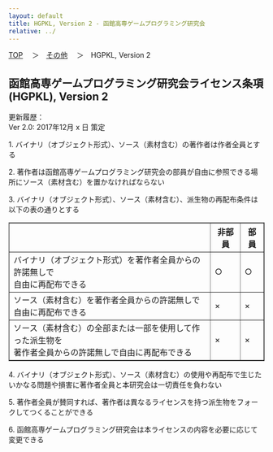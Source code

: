 ```yaml
---
layout: default
title: HGPKL, Version 2 - 函館高専ゲームプログラミング研究会
relative: ../
---
```

<div class="content">
<div class="main">

<p class="bread">
<a href="../">TOP</a>
　＞　<a href="./">その他</a>
　＞　HGPKL, Version 2
</p>

<h2>
函館高専ゲームプログラミング研究会ライセンス条項(HGPKL), Version 2
</h2>

<p>
更新履歴：
<br>
Ver 2.0: 2017年12月 x 日 策定
</p>

<p>
1. バイナリ（オブジェクト形式）、ソース（素材含む）の著作者は作者全員とする
</p>

<p>
2. 著作者は函館高専ゲームプログラミング研究会の部員が自由に参照できる場所にソース（素材含む）を置かなければならない
</p>

<p>
3. バイナリ（オブジェクト形式）、ソース（素材含む）、派生物の再配布条件は以下の表の通りとする
</p>

<table border="1">
<tr>
<th> </th>
<th>非部員</th>
<th>部員</th>
</tr>

<tr>
<td>バイナリ（オブジェクト形式）を著作者全員からの許諾無しで<br>自由に再配布できる</td>
<td class="center">○</td>
<td class="center">○</td>
</tr>

<tr>
<td>ソース（素材含む）を著作者全員からの許諾無しで<br>自由に再配布できる</td>
<td class="center">×</td>
<td class="center">×</td>
</tr>

<tr>
<td>ソース（素材含む）の全部または一部を使用して作った派生物を<br>著作者全員からの許諾無しで自由に再配布できる</td>
<td class="center">×</td>
<td class="center">×</td>
</tr>

</table>

<p>
4. バイナリ（オブジェクト形式）、ソース（素材含む）の使用や再配布で生じたいかなる問題や損害に著作者全員と本研究会は一切責任を負わない
</p>

<p>
5. 著作者全員が賛同すれば、著作者は異なるライセンスを持つ派生物をフォークしてつくることができる
</p>

<p>
6. 函館高専ゲームプログラミング研究会は本ライセンスの内容を必要に応じて変更できる
</p>

</div>
</div>
